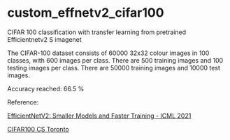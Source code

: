 # custom_effnetv2_cifar100
CIFAR 100 classification with transfer learning from pretrained Efficientnetv2 S imagenet

The CIFAR-100 dataset consists of 60000 32x32 colour images in 100 classes, with 600 images per class. There are 500 training images and 100 testing images per class. 
There are 50000 training images and 10000 test images. 

Accuracy reached: 66.5 %

Reference:

<a href="https://arxiv.org/abs/2104.00298" target="_blank">EfficientNetV2: Smaller Models and Faster Training - ICML 2021</a>

<a href="https://www.cs.toronto.edu/~kriz/cifar.html" target="_blank">CIFAR100 CS Toronto</a>
